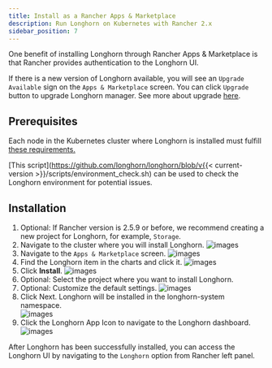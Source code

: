 ```yaml
---
title: Install as a Rancher Apps & Marketplace
description: Run Longhorn on Kubernetes with Rancher 2.x
sidebar_position: 7
---
```


One benefit of installing Longhorn through Rancher Apps & Marketplace is that Rancher provides authentication to the Longhorn UI.

If there is a new version of Longhorn available, you will see an `Upgrade Available` sign on the `Apps & Marketplace` screen. You can click `Upgrade` button to upgrade Longhorn manager. See more about upgrade [here](../../upgrade).

## Prerequisites

Each node in the Kubernetes cluster where Longhorn is installed must fulfill [these requirements.](../#installation-requirements)

[This script](https://github.com/longhorn/longhorn/blob/v{{< current-version >}}/scripts/environment_check.sh) can be used to check the Longhorn environment for potential issues.
    
## Installation

1. Optional: If Rancher version is 2.5.9 or before, we recommend creating a new project for Longhorn, for example, `Storage`.
2. Navigate to the cluster where you will install Longhorn. 
    ![images](/img/screenshots/install/rancher-2.6/select-project.png)
3. Navigate to the `Apps & Marketplace` screen.
    ![images](/img/screenshots/install/rancher-2.6/apps-launch.png)
4. Find the Longhorn item in the charts and click it.
    ![images](/img/screenshots/install/rancher-2.6/longhorn.png)
5. Click **Install**.
    ![images](/img/screenshots/install/rancher-2.6/longhorn-chart.png)
6. Optional: Select the project where you want to install Longhorn.
7. Optional: Customize the default settings.
    ![images](/img/screenshots/install/rancher-2.6/launch-longhorn.png)
8. Click Next. Longhorn will be installed in the longhorn-system namespace.    
    ![images](/img/screenshots/install/rancher-2.6/installed-longhorn.png)
9. Click the Longhorn App Icon to navigate to the Longhorn dashboard.
    ![images](/img/screenshots/install/rancher-2.6/dashboard.png)

After Longhorn has been successfully installed, you can access the Longhorn UI by navigating to the `Longhorn` option from Rancher left panel.
